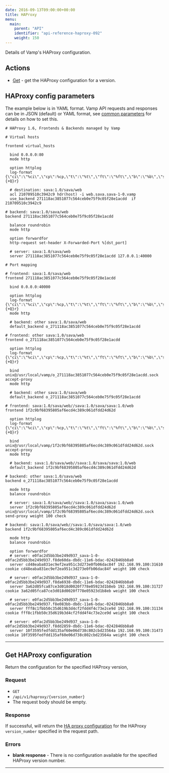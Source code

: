 ```yaml
---
date: 2016-09-13T09:00:00+00:00
title: HAProxy
menu:
  main:
    parent: "API"
    identifier: "api-reference-haproxy-092"
    weight: 150
---
```


Details of Vamp's HAProxy configuration. 
	
## Actions

 * [Get](/documentation/api/v0.9.2/api-haproxy/#get-haproxy-configuration) - get the HAProxy configuration for a version.

## HAProxy config parameters

The example below is in YAML format. Vamp API requests and responses can be in JSON (default) or YAML format, see [common parameters](/documentation/api/v0.9.2/using-the-api) for details on how to set this. 

```
# HAProxy 1.6, Frontends & Backends managed by Vamp

# Virtual hosts

frontend virtual_hosts

  bind 0.0.0.0:80
  mode http

  option httplog
  log-format {\"ci\":\"%ci\",\"cp\":%cp,\"t\":\"%t\",\"ft\":\"%ft\",\"b\":\"%b\",\"s\":\"%s\",\"Tq\":%Tq,\"Tw\":%Tw,\"Tc\":%Tc,\"Tr\":%Tr,\"Tt\":%Tt,\"ST\":%ST,\"B\":%B,\"CC\":\"%CC\",\"CS\":\"%CS\",\"tsc\":\"%tsc\",\"ac\":%ac,\"fc\":%fc,\"bc\":%bc,\"sc\":%sc,\"rc\":%rc,\"sq\":%sq,\"bq\":%bq,\"hr\":\"%hr\",\"hs\":\"%hs\",\"r\":%{+Q}r}
  
  # destination: sava:1.0/sava/web
  acl 210709510c3942c9 hdr(host) -i web.sava.sava-1-0.vamp
  use_backend 271118ac3851077c564ceb0e75f9c05f28e1acdd  if 210709510c3942c9  
  
# backend: sava:1.0/sava/web
backend 271118ac3851077c564ceb0e75f9c05f28e1acdd

  balance roundrobin
  mode http

  option forwardfor
  http-request set-header X-Forwarded-Port %[dst_port]
  
  # server: sava:1.0/sava/web
  server 271118ac3851077c564ceb0e75f9c05f28e1acdd 127.0.0.1:40000
  
# Port mapping

# frontend: sava:1.0/sava/web
frontend 271118ac3851077c564ceb0e75f9c05f28e1acdd
  
  bind 0.0.0.0:40000
  
  option httplog
  log-format {\"ci\":\"%ci\",\"cp\":%cp,\"t\":\"%t\",\"ft\":\"%ft\",\"b\":\"%b\",\"s\":\"%s\",\"Tq\":%Tq,\"Tw\":%Tw,\"Tc\":%Tc,\"Tr\":%Tr,\"Tt\":%Tt,\"ST\":%ST,\"B\":%B,\"CC\":\"%CC\",\"CS\":\"%CS\",\"tsc\":\"%tsc\",\"ac\":%ac,\"fc\":%fc,\"bc\":%bc,\"sc\":%sc,\"rc\":%rc,\"sq\":%sq,\"bq\":%bq,\"hr\":\"%hr\",\"hs\":\"%hs\",\"r\":%{+Q}r}
  mode http

  # backend: other sava:1.0/sava/web
  default_backend o_271118ac3851077c564ceb0e75f9c05f28e1acdd

# frontend: other sava:1.0/sava/web
frontend o_271118ac3851077c564ceb0e75f9c05f28e1acdd
  
  option httplog
  log-format {\"ci\":\"%ci\",\"cp\":%cp,\"t\":\"%t\",\"ft\":\"%ft\",\"b\":\"%b\",\"s\":\"%s\",\"Tq\":%Tq,\"Tw\":%Tw,\"Tc\":%Tc,\"Tr\":%Tr,\"Tt\":%Tt,\"ST\":%ST,\"B\":%B,\"CC\":\"%CC\",\"CS\":\"%CS\",\"tsc\":\"%tsc\",\"ac\":%ac,\"fc\":%fc,\"bc\":%bc,\"sc\":%sc,\"rc\":%rc,\"sq\":%sq,\"bq\":%bq,\"hr\":\"%hr\",\"hs\":\"%hs\",\"r\":%{+Q}r}
  
  bind unix@/usr/local/vamp/o_271118ac3851077c564ceb0e75f9c05f28e1acdd.sock accept-proxy
  mode http

  # backend: other sava:1.0/sava/web
  default_backend o_271118ac3851077c564ceb0e75f9c05f28e1acdd

# frontend: sava:1.0/sava/web//sava:1.0/sava/sava:1.0/web
frontend 1f2c9bf68395805af6ecd4c389c061dfdd24d62d
  
  option httplog
  log-format {\"ci\":\"%ci\",\"cp\":%cp,\"t\":\"%t\",\"ft\":\"%ft\",\"b\":\"%b\",\"s\":\"%s\",\"Tq\":%Tq,\"Tw\":%Tw,\"Tc\":%Tc,\"Tr\":%Tr,\"Tt\":%Tt,\"ST\":%ST,\"B\":%B,\"CC\":\"%CC\",\"CS\":\"%CS\",\"tsc\":\"%tsc\",\"ac\":%ac,\"fc\":%fc,\"bc\":%bc,\"sc\":%sc,\"rc\":%rc,\"sq\":%sq,\"bq\":%bq,\"hr\":\"%hr\",\"hs\":\"%hs\",\"r\":%{+Q}r}
  
  bind unix@/usr/local/vamp/1f2c9bf68395805af6ecd4c389c061dfdd24d62d.sock accept-proxy
  mode http

  # backend: sava:1.0/sava/web//sava:1.0/sava/sava:1.0/web
  default_backend 1f2c9bf68395805af6ecd4c389c061dfdd24d62d

# backend: other sava:1.0/sava/web
backend o_271118ac3851077c564ceb0e75f9c05f28e1acdd

  mode http
  balance roundrobin
  
  # server: sava:1.0/sava/web//sava:1.0/sava/sava:1.0/web
  server 1f2c9bf68395805af6ecd4c389c061dfdd24d62d unix@/usr/local/vamp/1f2c9bf68395805af6ecd4c389c061dfdd24d62d.sock send-proxy weight 100 check 
  
# backend: sava:1.0/sava/web//sava:1.0/sava/sava:1.0/web
backend 1f2c9bf68395805af6ecd4c389c061dfdd24d62d

  mode http
  balance roundrobin
  
  option forwardfor
  # server: e0fac2d5bb3be249d937_sava-1-0-e0fac2d5bb3be249d937.f8de60da-dbdc-11e6-bdac-0242846bb8a0
  server cd48eaba831ec9ef2ea951c3d273e0fb06dac84f 192.168.99.100:31610 cookie cd48eaba831ec9ef2ea951c3d273e0fb06dac84f weight 100 check  
  
  # server: e0fac2d5bb3be249d937_sava-1-0-e0fac2d5bb3be249d937.f8da6938-dbdc-11e6-bdac-0242846bb8a0
  server 3a62d05fca87ce3d018d0020f778e05923d1b8eb 192.168.99.100:31727 cookie 3a62d05fca87ce3d018d0020f778e05923d1b8eb weight 100 check  
  
  # server: e0fac2d5bb3be249d937_sava-1-0-e0fac2d5bb3be249d937.f8e083bb-dbdc-11e6-bdac-0242846bb8a0
  server fff8c1fbb50c35d619b3d4cf2fdd4f4c73e2ce9d 192.168.99.100:31134 cookie fff8c1fbb50c35d619b3d4cf2fdd4f4c73e2ce9d weight 100 check  
  
  # server: e0fac2d5bb3be249d937_sava-1-0-e0fac2d5bb3be249d937.f8dd2859-dbdc-11e6-bdac-0242846bb8a0
  server 10f3595fedfdd135af60e06d738c802cbd23564a 192.168.99.100:31473 cookie 10f3595fedfdd135af60e06d738c802cbd23564a weight 100 check  
```

------------------

## Get HAProxy configuration

Return the configuration for the specified HAProxy version,

### Request

* `GET` 
* `/api/v1/haproxy/{version_number}`
* The request body should be empty.

### Response
If successful, will return the [HA proxy configuration](/documentation/api/v0.9.2/api-haproxy/#haproxy-config-parameters) for the HAProxy `version_number` specified in the request path. 

### Errors
* **blank response** - There is no configuration available for the specified HAProxy version number.

------------------
